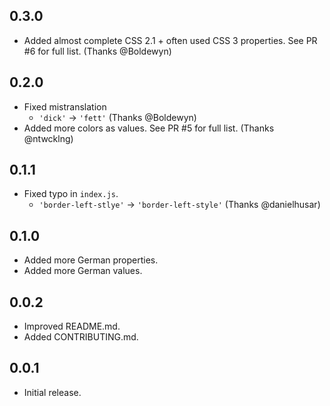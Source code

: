 ## 0.3.0
* Added almost complete CSS 2.1 + often used CSS 3 properties. See PR #6 for full list. (Thanks @Boldewyn)

## 0.2.0
* Fixed mistranslation
    * `'dick'` -> `'fett'` (Thanks @Boldewyn)
* Added more colors as values. See PR #5 for full list. (Thanks @ntwcklng)

## 0.1.1
* Fixed typo in `index.js`.
    * `'border-left-stlye'` -> `'border-left-style'` (Thanks @danielhusar)

## 0.1.0
* Added more German properties.
* Added more German values.

## 0.0.2
* Improved README.md.
* Added CONTRIBUTING.md.

## 0.0.1
* Initial release.
